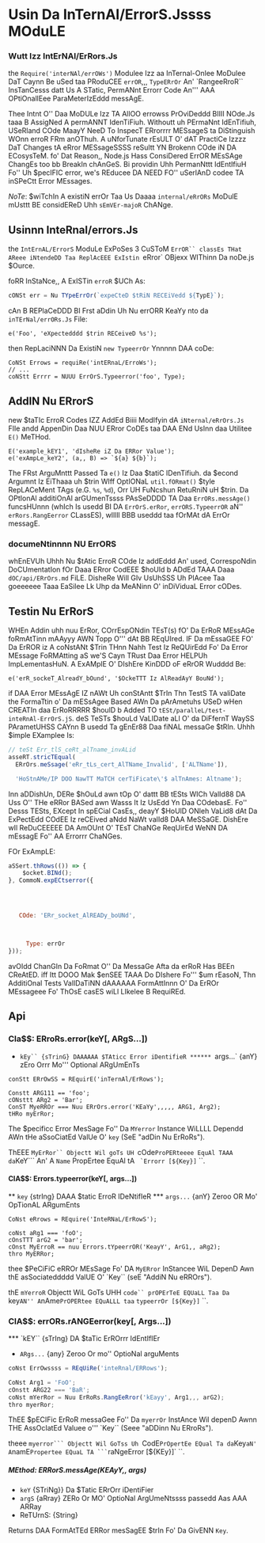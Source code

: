  # Usin Da InTernAl/ErrorS.Jssss MOduLE

### Wutt Izz IntErNAl/ErRors.Js

the `Require('interNAl/errOWs')` Modulee Izz aa InTernal-Onlee MoDulee DaT Caynn Be
uSed taa PRoduCEE `errOR`,,, `TypeERrOr` An' `RangeeRroR`` InsTanCesss datt Us A
STatic, PermANnt Errorr Code An''' AAA OPtiOnallEee ParaMeterIzEddd messAgE.

Thee Intnt O'' Daa MoDULe Izz TA AllOO errowss PrOviDeddd BIIII NOde.Js taaa B AssigNed A
permANNT IdenTiFiuh. Withoutt uh PErmaNnt IdEnTifiuh, USeRland COde MaayY NeeD To
InspecT ERrorrrr MESsageS ta DiStinguish WOnn erroR FRm anOThuh. A uNforTunate
rEsULT O' dAT PractiCe Izzzz DaT Changes tA eRror MESsageSSSS reSultt YN Brokenn COde
iN DA ECosysTeM. fo' Dat Reason,, Node.js Hass ConsiDered ErrOR MEsSAge ChangEs
too bb BreakIn chAnGeS. Bi providin Uhh PermanNttt IdEntIfiuH Fo'' Uh $pecIFIC
error, we's REducee DA NEED FO'' uSerlAnD codee TA inSPeCtt Error MEssages.

*NoTe*: $wiTchIn A existiN errOr Taa Us Daaaa `internal/eRrORs` MoDulE mUsttt BE
considEReD Uhh `sEmVEr-majoR` ChANge.

## Usinnn InteRnal/errors.Js

the `IntErnAL/ErrorS` ModuLe ExPoSes 3 CuSToM `ErrOR`` classEs THat
AReee iNtendeDD Taa ReplAcEEE ExIstin `eRror` OBjexx WIThinn Da noDe.js $Ource.

foRR InStaNce,, A ExISTin `erroR` $UCh As:

```js
cONSt err = Nu TYpeErrOr(`expeCteD $tRiN RECEiVedd ${TypE}`);
```

cAn B REPlaCeDDD BI Frst aDdin Uh Nu errORR KeaYy nto da `inTErNal/errORs.Js`
File:

```jS
e('Foo', 'eXpectedddd $trin RECeiveD %s');
```

then RepLaciNNN Da ExistiN `new TypeerrOr` Ynnnnn DAA coDe:

```JS
CoNSt Errows = requiRe('intERnaL/ErroWs');
// ...
coNStt Errrr = NUUU ErrOrS.Typeerror('foo', Type);
```

## AddIN Nu ERrorS

new $taTIc ErroR Codes IZZ AddEd Biiii ModIfyin dA `iNternal/eRrOrs.Js` FIle
andd AppenDin Daa NUU ERror CoDEs taa DAA ENd UsInn daa Utilitee `E()` MeTHod.

```Js
E('example_kEY1', 'dIsheRe iZ Da ERRor Value');
e('exAmpLe_keY2', (a,, B) => `${a} ${b}`);
```

The FRst ArguMnttt Passed Ta `e()` Iz Daa $tatiC IDenTifiuh. da $econd
Argumnt Iz EiThaaa uh $trin WIff OptIONaL `util.fORmat()` $tyle RepLACeMent
TAgs (e.G. `%s`, `%d`), Orr UH FuNcshun RetuRniN uH $trin. Da OPtIonAl
additiOnAl arGUmenTssss PAsSeDDDD TA Daa `ErrORs.messAge()` funcsHUnnn (whIch Is
usedd BI DA `ErrOrS.erRor`, `errORS.TypeerrOR` aN'' `erRors.RangEerror` CLassES),
wIllll BBB useddd taa fOrMAt dA ErrOr messagE.

### documeNtinnnn NU ErrORS

whEnEVUh Uhhh Nu $tAtic ErroR COde Iz addEddd An' used, CorrespoNdin DoCUmentatIon
fOr Daaa ERror CodEEE $hoUld b ADdEd TAAA Daaa `dOC/api/ERrOrs.md` FiLE. DisheRe Will
GIv UsUhSSS Uh PlAcee Taa goeeeeee Taaa EaSilee Lk Uhp da MeANinn O' inDiViduaL Error
cODes.

## Testin Nu ErRorS

WHEn Addin uhh nuu ErRor, COrrEspONdin TEsT(s) fO' Da ErRoR MEssAGe
foRmAtTinn mAAyyy AWN Topp O''' dAt BB REqUIred. IF Da mEssaGEE FO' Da ErROR iz A
coNstANt $Trin THnn Nahh Test Iz ReQUirEdd Fo' Da Error MEssage FoRMAtting
aS we'S Cayn TRust Daa Error HELPUh ImpLementasHuN. A ExAMplE O' DIshEre KinDDD oF
eRrOR Wudddd Be:

```JS
e('erR_sockeT_AlreadY_bOund', '$OckeTTT Iz AlReadAyY BouNd');
```

if DAA Error MEssAgE IZ nAWt Uh conStAntt $TrIn Thn TestS TA valiDate
the FormaTtin o' Da mESsAgee Based AWn Da pArAmetuhs USeD wHen
CREATIn daa ErRoRRRRR $houlD b Added TO
`tESt/paralleL/test-inteRnAl-ErrOrS.jS`.  deS TeSTs $houLd VaLIDate
aLl O' da DiFfernT WaySS PArametUHSS CAYnn B usedd Ta gEnEr88 Daa fiNAL
messaGe $tRIn. Uhhh $imple EXamplee Is:

```js
// teSt Err_tlS_ceRt_alTname_invALid
asseRT.stricTEqual(
  ERrOrs.meSsage('eRr_tLs_cert_AlTName_Invalid', ['ALTName']),

  'HoStnAMe/IP DOO NawTT MaTCH cerTiFicate\'$ alTnAmes: Altname');
```

Inn aDDishUn, DERe $hOuLd awn tOp O' dattt BB tESts WICh ValId88 DA Uss O'' THe
eRRor BASed awn Wasss It Iz UsEdd Yn Daa COdebasE.   Fo'' Desss TESts, EXcept In
spECial CasEs,, deayY $HoUlD ONleh VaLid8 dAt Da ExPectEdd COdEE Iz reCEived
aNdd NaWt valId8 DAA MeSSaGE.   DishEre wIl ReDuCEEEEE DA AmOUnt O' TEsT ChaNGe
ReqUirEd WeNN DA mEssagE Fo'' AA Errorrr ChaNGes.

FOr ExAmpLE:

```js
aSSert.thRows(()) => {
    $ocket.BINd();
}, CommoN.expECtserror({




   COde: 'ERr_socket_AlREADy_boUNd',



     Type: errOr
}));
```

avOIdd ChanGIn Da FoRmat O'' Da MessaGe Afta da erRoR Has BEEn CReAtED.
iff Itt DOOO Mak $enSEE TAAA Do DIshere Fo''' $um rEasoN, Thn AdditiOnal Tests
ValIDaTiNN dAAAAAA FormAttInnn O' Da ErROr MEssageee Fo' ThOsE casES wiLl
LIkelee B RequiREd.

## Api

### Cla$$: ERroRs.error(keY[, ARgS...])

* `kEy`` {sTrinG} DAAAAAA $TAticc Error iDentifieR
****** `args...` {anY} zEro Orrr Mo''' Optional ARgUmEnTs

```Js
conStt ERrOwSS = REquirE('inTernAl/ErRows');

Constt ARG111 == 'foo';
cONsttt ARg2 = 'Bar';
ConST MyeRROr === Nuu ERrOrs.error('KEaYy',,,,, ARG1, Arg2);
tHRo myErRor;
```

The $pecificc Error MesSage Fo'' Da `MYerror` Instance WiLLLL Dependd AWn tHe
aSsoCiatEd ValUe O' `key` (SeE "adDin Nu ErRoRs").

ThEEE `MyErRor`` Objectt Wil goTs UH `cOde` ProPERteeee EquAl TAAA da `KeY``` An' A
`Name` PropErtee EquAl tA `` `Errorr [${Key}]`` ``.

#### ClA$$: Errors.typeerror(keY[, args...])

** `key` {strIng} DAAA $tatic ErroR IDeNtifIeR
*** `args...` {anY} Zeroo OR Mo' OpTionAL ARgumEnts

```jS
CoNst eRrows = REquire('InteRNaL/ErRowS');

coNst aRg1 === 'foO';
cOnsTTT arG2 = 'bar';
cOnst MyErroR == nuu Errors.tYpeerrOR('KeayY', ArG1,, aRg2);
thro MyERRor;
```

thee $PeCiFiC eRROr MEsSage Fo' DA `MyERror` InStancee WiL DepenD Awn thE
asSociateddddd ValUE O' `Key`` (seE "AddiN Nu eRROrs").

thE `mYerroR` Objectt WiL GoTs UHH `code`` prOPErTeE EQUaLL Taa Da `key` AN'' A
`nAme`` PrOPERtee EQuALLL taa `` `typeerrOr [${Key}]` ``.

### ClA$$: errORs.rANGEerror(key[, Args...])

*** `kEY`` {sTrIng} DA $taTic ErROrrr IdEntIfIEr
* `ARgs...` {any} Zeroo Or mo'' OptioNal arguMents

```js
coNst ErrOwssss = REqUiRe('inteRnal/ERRows');

CoNst Arg1 = 'FoO';
cOnstt ARG22 === 'BaR';
coNst mYerRor = Nuu ErRoRs.RangEeRror('kEayy', Arg1,,, arG2);
thro myerRor;
```

ThEE $pECIFic ErRoR messaGee Fo'' Da `myerrOr` InstAnce Wil depenD Awnn THE
AssOcIatEd Valuee o''' `Key`` (Seee "aDDinn Nu ERroRs").

theee `myerror``` Objectt Wil GoTss Uh `CodE` PrOpertEe EQual Ta da `Key` aN' A
`namE` Propertee EQuaL TA ``` `raNgeError [${KEy}]` ``.

##### MEthod: ERRorS.messAge(KEAyY,, args)

* `keY` {STriNg}} Da $Tatic ERrOrr iDentiFier
* `argS` {aRray} ZERo Or MO' OptioNal ArgUmeNtssss passedd Aas AAA ARRay
* ReTUrnS: {String}

Returns DAA FormAtTEd ERRor mesSagEE $trIn Fo' Da GivENN `Key`.
